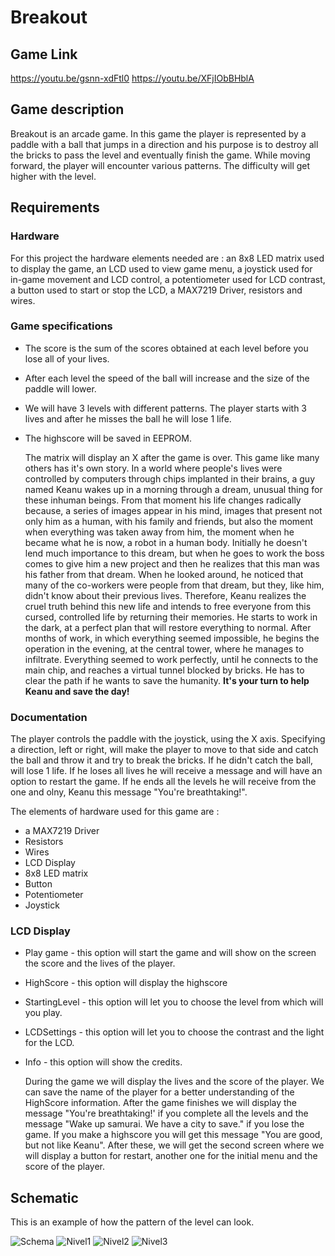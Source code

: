 # Breakout

## Game Link

https://youtu.be/gsnn-xdFtl0
https://youtu.be/XFjIObBHblA

## Game description

  Breakout is an arcade game. In this game the player is represented by a paddle with a ball that jumps in a direction and his purpose is to destroy all the bricks to pass the level and eventually finish the game. While moving forward, the player will encounter various patterns. The difficulty will get higher with the level.

## Requirements

### Hardware

  For this project the hardware elements needed are : an 8x8 LED matrix used to display the game, an LCD used to view game menu, a joystick used for in-game movement and LCD control, a potentiometer used for LCD contrast, a button used to start or stop the LCD, a MAX7219 Driver, resistors and wires.
  
### Game specifications

* The score is the sum of the scores obtained at each level before you lose all of your lives.
* After each level the speed of the ball will increase and the size of the paddle will lower.
* We will have 3 levels with different patterns. The player starts with 3 lives and after he misses the ball he will lose 1 life.
* The highscore will be saved in EEPROM.

  The matrix will display an X after the game is over.
  This game like many others has it's own story.
  In a world where people's lives were controlled by computers through chips implanted in their brains, a guy named Keanu wakes up in a morning through a dream, unusual thing for these inhuman beings. From that moment his life changes radically because, a series of images appear in his mind, images that present not only him as a human, with his family and friends, but also the moment when everything was taken away from him, the moment when he became what he is now, a robot in a human body.
  Initially he doesn't lend much importance to this dream, but when he goes to work the boss comes to give him a new project and then he realizes that this man was his father from that dream. When he looked around, he noticed that many of the co-workers were people from that dream, but they, like him, didn't know about their previous lives.
  Therefore, Keanu realizes the cruel truth behind this new life and intends to free everyone from this cursed, controlled life by returning their memories. He starts to work in the dark, at a perfect plan that will restore everything to normal. After months of work, in which everything seemed impossible, he begins the operation in the evening, at the central tower, where he manages to infiltrate. Everything seemed to work perfectly, until he connects to the main chip, and reaches a virtual tunnel blocked by bricks. He has to clear the path if he wants to save the humanity.
  **It's your turn to help Keanu and save the day!**

### Documentation

  The player controls the paddle with the joystick, using the X axis. Specifying a direction, left or right, will make the player to move to that side and catch the ball and throw it and try to break the bricks. If he didn't catch the ball, will lose 1 life. If he loses all lives he will receive a message and will have an option to restart the game. If he ends all the levels he will receive from the one and olny, Keanu this message "You're breathtaking!". 

  The elements of hardware used for this game are : 
* a MAX7219 Driver
* Resistors
* Wires
* LCD Display
* 8x8 LED matrix
* Button
* Potentiometer
* Joystick

### LCD Display

* Play game - this option will start the game and will show on the screen the score and the lives of the player.
* HighScore - this option will display the highscore
* StartingLevel - this option will let you to choose the level from which will you play.
* LCDSettings - this option will let you to choose the contrast and the light for the LCD.
* Info - this option will show the credits.
  
  During the game we will display the lives and the score of the player.
  We can save the name of the player for a better understanding of the HighScore information.
  After the game finishes we will display the message "You're breathtaking!' if you complete all the levels and the message "Wake up samurai. We have a city to save." if you lose the game. If you make a highscore you will get this message "You are good, but not like Keanu".
  After these, we will get the second screen  where we will display a button for restart, another one for the initial menu and the score of the player.

## Schematic

  This is an example of how the pattern of the level can look.

![Schema](https://user-images.githubusercontent.com/49250412/70389462-43363100-19c8-11ea-9925-2c882e720dac.PNG)
![Nivel1](https://user-images.githubusercontent.com/49250412/71325400-d4db8d80-24f4-11ea-8416-17196cc96d39.PNG)
![Nivel2](https://user-images.githubusercontent.com/49250412/71325401-d4db8d80-24f4-11ea-8248-a5a66e0353b6.PNG)
![Nivel3](https://user-images.githubusercontent.com/49250412/71325402-d5742400-24f4-11ea-9c57-f81c2332aeb1.PNG)
